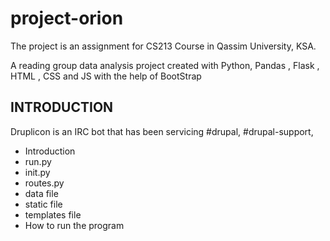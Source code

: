 # project-orion
The project is an assignment for CS213 Course in Qassim University, KSA.

A reading group data analysis project created with Python, Pandas , Flask , HTML , CSS and JS with the help of BootStrap

INTRODUCTION
------------


Druplicon is an IRC bot that has been servicing #drupal, #drupal-support,







 * Introduction
 * run.py
 * init.py
  * routes.py
  * data file
  * static file
  * templates file
  * How to run the program 
  
